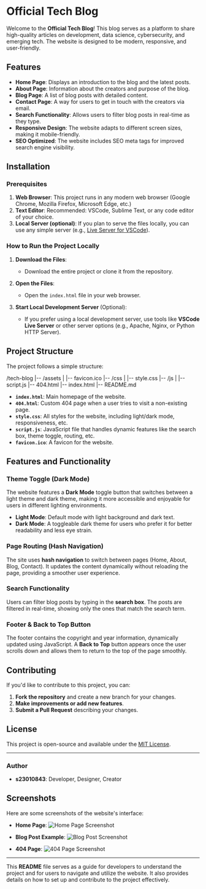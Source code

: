 # Official Tech Blog

Welcome to the **Official Tech Blog**! This blog serves as a platform to share high-quality articles on development, data science, cybersecurity, and emerging tech. The website is designed to be modern, responsive, and user-friendly.

## Features
- **Home Page**: Displays an introduction to the blog and the latest posts.
- **About Page**: Information about the creators and purpose of the blog.
- **Blog Page**: A list of blog posts with detailed content.
- **Contact Page**: A way for users to get in touch with the creators via email.
- **Search Functionality**: Allows users to filter blog posts in real-time as they type.
- **Responsive Design**: The website adapts to different screen sizes, making it mobile-friendly.
- **SEO Optimized**: The website includes SEO meta tags for improved search engine visibility.

## Installation

### Prerequisites

1. **Web Browser**: This project runs in any modern web browser (Google Chrome, Mozilla Firefox, Microsoft Edge, etc.)
2. **Text Editor**: Recommended: VSCode, Sublime Text, or any code editor of your choice.
3. **Local Server (optional)**: If you plan to serve the files locally, you can use any simple server (e.g., [Live Server for VSCode](https://marketplace.visualstudio.com/items?itemName=ritwickdey.LiveServer)).

### How to Run the Project Locally

1. **Download the Files**:
   - Download the entire project or clone it from the repository.
   
2. **Open the Files**:
   - Open the `index.html` file in your web browser.

3. **Start Local Development Server** (Optional):
   - If you prefer using a local development server, use tools like **VSCode Live Server** or other server options (e.g., Apache, Nginx, or Python HTTP Server).

## Project Structure

The project follows a simple structure:

/tech-blog
|-- /assets
| |-- favicon.ico
|-- /css
| |-- style.css
|-- /js
| |-- script.js
|-- 404.html
|-- index.html
|-- README.md


- **`index.html`**: Main homepage of the website.
- **`404.html`**: Custom 404 page when a user tries to visit a non-existing page.
- **`style.css`**: All styles for the website, including light/dark mode, responsiveness, etc.
- **`script.js`**: JavaScript file that handles dynamic features like the search box, theme toggle, routing, etc.
- **`favicon.ico`**: A favicon for the website.

## Features and Functionality

### Theme Toggle (Dark Mode)
The website features a **Dark Mode** toggle button that switches between a light theme and dark theme, making it more accessible and enjoyable for users in different lighting environments.

- **Light Mode**: Default mode with light background and dark text.
- **Dark Mode**: A toggleable dark theme for users who prefer it for better readability and less eye strain.

### Page Routing (Hash Navigation)
The site uses **hash navigation** to switch between pages (Home, About, Blog, Contact). It updates the content dynamically without reloading the page, providing a smoother user experience.

### Search Functionality
Users can filter blog posts by typing in the **search box**. The posts are filtered in real-time, showing only the ones that match the search term.

### Footer & Back to Top Button
The footer contains the copyright and year information, dynamically updated using JavaScript. A **Back to Top** button appears once the user scrolls down and allows them to return to the top of the page smoothly.

## Contributing

If you'd like to contribute to this project, you can:

1. **Fork the repository** and create a new branch for your changes.
2. **Make improvements or add new features**.
3. **Submit a Pull Request** describing your changes.

## License

This project is open-source and available under the [MIT License](https://opensource.org/licenses/MIT).

---

### Author

- **s23010843**: Developer, Designer, Creator

## Screenshots

Here are some screenshots of the website's interface:

- **Home Page**:
  ![Home Page Screenshot](screenshots/home.png)

- **Blog Post Example**:
  ![Blog Post Screenshot](screenshots/blog-post.png)

- **404 Page**:
  ![404 Page Screenshot](screenshots/404.png)

---

This **README** file serves as a guide for developers to understand the project and for users to navigate and utilize the website. It also provides details on how to set up and contribute to the project effectively.

